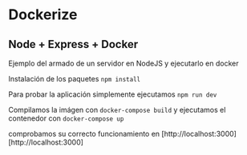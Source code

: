 # Dockerize

## Node + Express + Docker

Ejemplo del armado de un servidor en NodeJS y ejecutarlo en docker

Instalación de los paquetes  `npm install`

Para probar la aplicación simplemente ejecutamos `npm run dev`

Compilamos la imágen con `docker-compose build` y ejecutamos el contenedor con `docker-compose up`

comprobamos su correcto funcionamiento en [http://localhost:3000][http://localhost:3000]